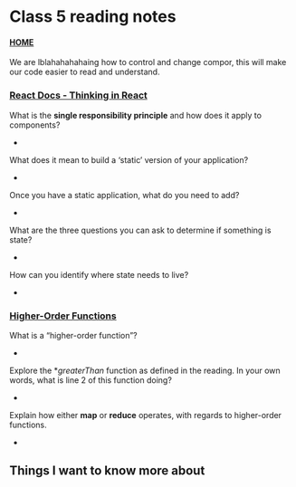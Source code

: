 # Class 5 reading notes

#### [HOME](https://cesarderio.github.io/reading-notes/)

We are lblahahahahaing how to control and change compor, this will make our code easier to read and understand.

### [React Docs - Thinking in React](https://reactjs.org/docs/thinking-in-react.html)

What is the **single responsibility principle** and how does it apply to components?

*

What does it mean to build a ‘static’ version of your application?

*

Once you have a static application, what do you need to add?

*

What are the three questions you can ask to determine if something is state?

*

How can you identify where state needs to live?

*

### [Higher-Order Functions](https://eloquentjavascript.net/05_higher_order.html#h_xxCc98lOBK)

What is a “higher-order function”?

*

Explore the **greaterThan* function as defined in the reading. In your own words, what is line 2 of this function doing?

*

Explain how either **map** or **reduce** operates, with regards to higher-order functions.

*

## Things I want to know more about
